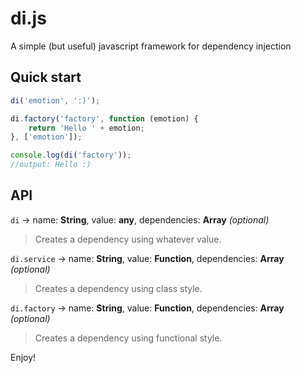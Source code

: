 # di.js
A simple (but useful) javascript framework for dependency injection

## Quick start

```javascript
di('emotion', ':)');

di.factory('factory', function (emotion) {
    return 'Hello ' + emotion;
}, ['emotion']);

console.log(di('factory'));
//output: Hello :)
```

## API

`di` ->  name: **String**, value: **any**, dependencies: **Array** *(optional)*
>  Creates a dependency using whatever value.

`di.service` -> name: **String**, value: **Function**, dependencies: **Array** *(optional)* 
> Creates a dependency using class style.

`di.factory` -> name: **String**, value: **Function**, dependencies: **Array** *(optional)*     
> Creates a dependency using functional style.

Enjoy!


